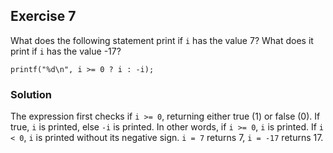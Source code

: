 ## Exercise 7
What does the following statement print if `i` has the value 7? What does it print if `i` has the value -17?
```
printf("%d\n", i >= 0 ? i : -i);
```

### Solution
The expression first checks if `i >= 0`, returning either true (1) or false (0). If true, `i` is printed, else `-i` is printed. In other words, if `i >= 0`, `i` is printed. If `i < 0`, `i` is printed without its negative sign. `i = 7` returns 7, `i = -17` returns 17.
